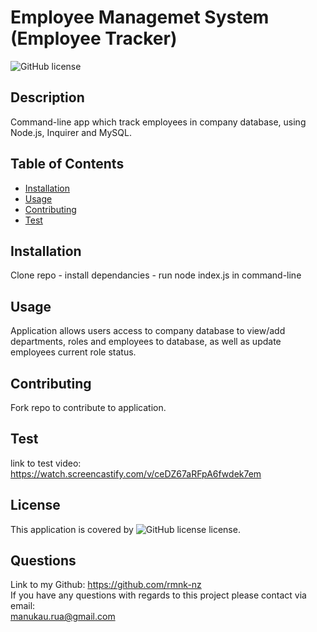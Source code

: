 # Employee Managemet System (Employee Tracker)
  ![GitHub license](https://img.shields.io/badge/license-ISC-blue.svg)
  ## Description
  Command-line app which track employees in company database, using Node.js, Inquirer and MySQL.

  ## Table of Contents
  - [Installation](#installation)
  - [Usage](#usage)
  - [Contributing](#contributing)
  - [Test](#test)
  
  ## Installation
  Clone repo - install dependancies - run node index.js in command-line

  ## Usage
  Application allows users access to company database to view/add departments, roles and employees to database, as well as update employees current role status.

  ## Contributing
  Fork repo to contribute to application.

  ## Test
  link to test video: https://watch.screencastify.com/v/ceDZ67aRFpA6fwdek7em
  

  ## License
  This application is covered by ![GitHub license](https://img.shields.io/badge/license-ISC-blue.svg) license.

  ## Questions
  Link to my Github: https://github.com/rmnk-nz </br>
  If you have any questions with regards to this project please contact via email: </br>
  manukau.rua@gmail.com
